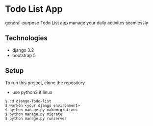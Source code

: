 # Todo List App 

 general-purpose  Todo List app manage your daily activites seamlessly 

 ## Technologies
 * django 3.2
 * bootstrap 5

## Setup
To run this project, clone the repository 
* use python3 if linux

```
$ cd django-Todo-list
$ workon <your django environment>
$ python manage.py makemigrations
$ python manage.py migrate
$ python manage.py runserver
```